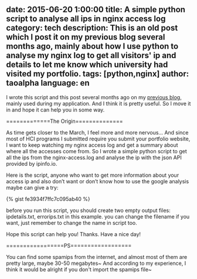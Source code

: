 date: 2015-06-20 1:00:00
title: A simple python script to analyse all ips in nginx access log
category: tech 
description: This is an old post which I post it on my previous blog several months ago, mainly about how I use python to analyse my nginx log to get all visitors' ip and details to let me know which university had visited my portfolio.
tags: [python,nginx] 
author: taoalpha
language: en
---

I wrote this script and this post several months ago on my [previous blog](http://callmet.zzgary.info), mainly used during my application. And I think it is pretty useful. So I move it in and hope it can help you in some way.

=============The Origin==============

As time gets closer to the March, I feel more and more nervous… And since most of HCI programs I submitted require you submit your portfolio website, I want to keep watching my nginx access log and get a summary about where all the accesses come from. So I wrote a simple python script to get all the ips from the nginx-access.log and analyse the ip with the json API provided by ipinfo.io.

Here is the script, anyone who want to get more information about your access ip and also don’t want or don’t know how to use the google analysis maybe can give a try:

{% gist fe3934f7ffc7c095ab40 %}

before you run this script, you should create two empty output files: ipdetails.txt, errorips.txt in this example. you can change the filename if you want, just remember to change the name in script too.

Hope this script can help you! Thanks. Have a nice day!

=================PS==================

You can find some spamips from the internet, and almost most of them are pretty large, maybe 30-50 megabytes~ And according to my experience, I think it would be alright if you don't import the spamips file~

